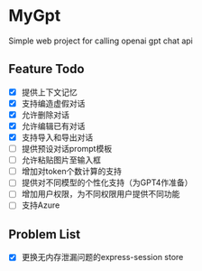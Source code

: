 # MyGpt
Simple web project for calling openai gpt chat api

## Feature Todo
- [x] 提供上下文记忆
- [x] 支持编造虚假对话
- [x] 允许删除对话
- [x] 允许编辑已有对话
- [x] 支持导入和导出对话
- [ ] 提供预设对话prompt模板
- [ ] 允许粘贴图片至输入框
- [ ] 增加对token个数计算的支持
- [ ] 提供对不同模型的个性化支持（为GPT4作准备）
- [ ] 增加用户权限，为不同权限用户提供不同功能
- [ ] 支持Azure
## Problem List
- [x] 更换无内存泄漏问题的express-session store
